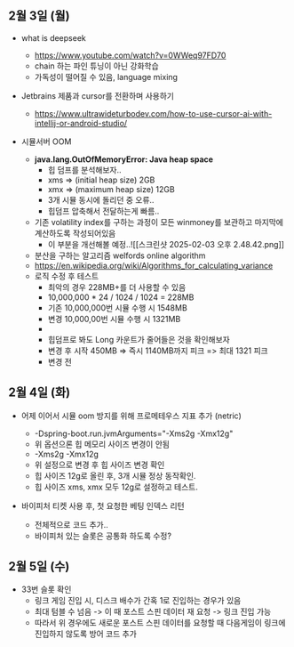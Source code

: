 
## 2월 3일 (월)

- what is deepseek
	- https://www.youtube.com/watch?v=0WWeq97FD70
	- chain 하는 파인 튜닝이 아닌 강화학습
	- 가독성이 떨어질 수 있음, language mixing

- Jetbrains 제품과 cursor를 전환하며 사용하기
	- https://www.ultrawideturbodev.com/how-to-use-cursor-ai-with-intellij-or-android-studio/

- 시뮬서버 OOM
	- **java.lang.OutOfMemoryError: Java heap space**
		- 힙 덤프를 분석해보자..
		- xms => (initial heap size) 2GB
		- xmx => (maximum heap size) 12GB
		- 3개 시뮬 동시에 돌리던 중 오류..
		- 힙덤프 압축해서 전달하는게 빠름..
	- 기존 volatility index를 구하는 과정이 모든 winmoney를 보관하고 마지막에 계산하도록 작성되어있음
		- 이 부분을 개선해볼 예정..![[스크린샷 2025-02-03 오후 2.48.42.png]]
	- 분산을 구하는 알고리즘 welfords online algorithm
	- https://en.wikipedia.org/wiki/Algorithms_for_calculating_variance
	- 로직 수정 후 테스트
		- 최악의 경우 228MB+를 더 사용할 수 있음
		- 10,000,000 * 24 / 1024 / 1024 = 228MB
		- 기존 10,000,000번 시뮬 수행 시 1548MB
		- 변경 10,000,00번 시뮬 수행 시 1321MB
		- 
		- 힙덤프로 봐도 Long 카운트가 줄어들은 것을 확인해보자
		- 변경 후 시작 450MB => 즉시 1140MB까지 피크 => 최대 1321 피크
		- 변경 전

## 2월 4일 (화)

- 어제 이어서 시뮬 oom 방지를 위해 프로메테우스 지표 추가 (netric)
	- -Dspring-boot.run.jvmArguments="-Xms2g -Xmx12g"
	- 위 옵션으론 힙 메모리 사이즈 변경이 안됨
	- -Xms2g -Xmx12g 
	- 위 설정으로 변경 후 힙 사이즈 변경 확인
	- 힙 사이즈 12g로 올린 후, 3개 시뮬 정상 동작확인.
	- 힙 사이즈 xms, xmx 모두 12g로 설정하고 테스트.

- 바이피처 티켓 사용 후, 첫 요청한 베팅 인덱스 리턴
	- 전체적으로 코드 추가..
	- 바이피처 있는 슬롯은 공통화 하도록 수정?


## 2월 5일 (수)

- 33번 슬롯 확인
	- 링크 게임 진입 시, 디스크 배수가 간혹 1로 진입하는 경우가 있음
	- 최대 텀블 수 넘음 -> 이 때 포스트 스핀 데이터 재 요청 -> 링크 진입 가능 
	- 따라서 위 경우에도 새로운 포스트 스핀 데이터를 요청할 때 다음게임이 링크에 진입하지 않도록 방어 코드 추가